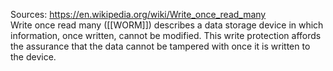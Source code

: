 Sources:
https://en.wikipedia.org/wiki/Write_once_read_many
\
Write once read many ([[WORM]]) describes a data storage device in which information, once written, cannot be modified. This write protection affords the assurance that the data cannot be tampered with once it is written to the device.
